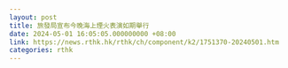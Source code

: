 ```yaml
---
layout: post
title: 旅發局宣布今晚海上煙火表演如期舉行
date: 2024-05-01 16:05:05.000000000 +08:00
link: https://news.rthk.hk/rthk/ch/component/k2/1751370-20240501.htm
categories: rthk
---
```



